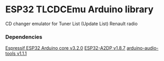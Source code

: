 # ESP32 TLCDCEmu Arduino library
CD changer emulator for Tuner List (Update List) Renault radio

### Dependencies
[Espressif ESP32 Arduino core v3.2.0](https://github.com/espressif/arduino-esp32/releases/tag/3.2.0)
[ESP32-A2DP v1.8.7](https://github.com/pschatzmann/ESP32-A2DP/releases/tag/v1.8.7)
[arduino-audio-tools v1.1.1](https://github.com/pschatzmann/arduino-audio-tools/releases/tag/v1.1.1)
